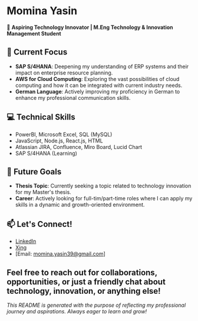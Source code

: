 # Momina Yasin

🚀 **Aspiring Technology Innovator | M.Eng Technology & Innovation Management Student**

## 🌟 Current Focus
- **SAP S/4HANA**: Deepening my understanding of ERP systems and their impact on enterprise resource planning.
- **AWS for Cloud Computing**: Exploring the vast possibilities of cloud computing and how it can be integrated with current industry needs.
- **German Language**: Actively improving my proficiency in German to enhance my professional communication skills.

## 💻 Technical Skills
- PowerBI, Microsoft Excel, SQL (MySQL)
- JavaScript, Node.js, React.js, HTML
- Atlassian JIRA, Confluence, Miro Board, Lucid Chart
- SAP S/4HANA (Learning)

## 🌱 Future Goals
- **Thesis Topic**: Currently seeking a topic related to technology innovation for my Master's thesis.
- **Career**: Actively looking for full-tim/part-time roles where I can apply my skills in a dynamic and growth-oriented environment.

## 📫 Let's Connect!
- [LinkedIn](https://www.linkedin.com/in/momina-yasin/)
- [Xing](https://www.xing.com/profile/Momina_Yasin/web_profiles)
- [Email: momina.yasin39@gmail.com]

Feel free to reach out for collaborations, opportunities, or just a friendly chat about technology, innovation, or anything else!
---
*This README is generated with the purpose of reflecting my professional journey and aspirations. Always eager to learn and grow!*
